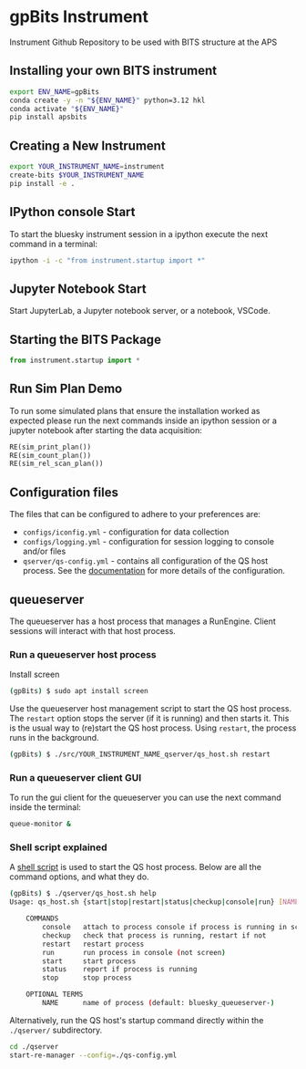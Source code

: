 # gpBits Instrument

Instrument Github Repository to be used with BITS structure at the APS


## Installing your own BITS instrument

```bash
export ENV_NAME=gpBits
conda create -y -n "${ENV_NAME}" python=3.12 hkl
conda activate "${ENV_NAME}"
pip install apsbits
```


## Creating a New Instrument

```bash
export YOUR_INSTRUMENT_NAME=instrument
create-bits $YOUR_INSTRUMENT_NAME
pip install -e .
```


## IPython console Start

To start the bluesky instrument session in a ipython execute the next command in a terminal:

```bash
ipython -i -c "from instrument.startup import *"
```

## Jupyter Notebook Start
Start JupyterLab, a Jupyter notebook server, or a notebook, VSCode.

## Starting the BITS Package

```py
from instrument.startup import *
```

## Run Sim Plan Demo

To run some simulated plans that ensure the installation worked as expected
please run the next commands inside an ipython session or a jupyter notebook
after starting the data acquisition:

```py
RE(sim_print_plan())
RE(sim_count_plan())
RE(sim_rel_scan_plan())
```

## Configuration files

The files that can be configured to adhere to your preferences are:

- `configs/iconfig.yml` - configuration for data collection
- `configs/logging.yml` - configuration for session logging to console and/or files
- `qserver/qs-config.yml`    - contains all configuration of the QS host process. See the [documentation](https://blueskyproject.io/bluesky-queueserver/manager_config.html) for more details of the configuration.

## queueserver

The queueserver has a host process that manages a RunEngine. Client sessions
will interact with that host process.

### Run a queueserver host process

Install screen

```bash
(gpBits) $ sudo apt install screen
```

Use the queueserver host management script to start the QS host process.  The
`restart` option stops the server (if it is running) and then starts it.  This is
the usual way to (re)start the QS host process. Using `restart`, the process
runs in the background.

```bash
(gpBits) $ ./src/YOUR_INSTRUMENT_NAME_qserver/qs_host.sh restart
```

### Run a queueserver client GUI

To run the gui client for the queueserver you can use the next command inside the terminal:

```bash
queue-monitor &
```

### Shell script explained

A [shell script](./qserver/qs_host.sh) is used to start the QS host process. Below
are all the command options, and what they do.

```bash
(gpBits) $ ./qserver/qs_host.sh help
Usage: qs_host.sh {start|stop|restart|status|checkup|console|run} [NAME]

    COMMANDS
        console   attach to process console if process is running in screen
        checkup   check that process is running, restart if not
        restart   restart process
        run       run process in console (not screen)
        start     start process
        status    report if process is running
        stop      stop process

    OPTIONAL TERMS
        NAME      name of process (default: bluesky_queueserver-)
```

Alternatively, run the QS host's startup command directly within the `./qserver/`
subdirectory.

```bash
cd ./qserver
start-re-manager --config=./qs-config.yml
```
